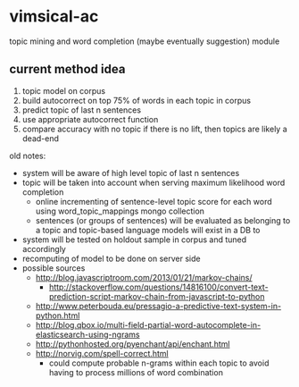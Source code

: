 # vimsical-ac
topic mining and word completion (maybe eventually suggestion) module

## current method idea
1. topic model on corpus
2. build autocorrect on top 75% of words in each topic in corpus
3. predict topic of last n sentences
4. use appropriate autocorrect function
5. compare accuracy with no topic
if there is no lift, then topics are likely a dead-end

old notes:
* system will be aware of high level topic of last n sentences
* topic will be taken into account when serving maximum likelihood word completion
  * online incrementing of sentence-level topic score for each word using word_topic_mappings mongo collection
  * sentences (or groups of sentences) will be evaluated as belonging to a topic and topic-based language models will exist in a DB to 
* system will be tested on holdout sample in corpus and tuned accordingly
* recomputing of model to be done on server side
* possible sources
  * http://blog.javascriptroom.com/2013/01/21/markov-chains/
    * http://stackoverflow.com/questions/14816100/convert-text-prediction-script-markov-chain-from-javascript-to-python
  * http://www.peterbouda.eu/pressagio-a-predictive-text-system-in-python.html
  * http://blog.qbox.io/multi-field-partial-word-autocomplete-in-elasticsearch-using-ngrams
  * http://pythonhosted.org/pyenchant/api/enchant.html
  * http://norvig.com/spell-correct.html
    * could compute probable n-grams within each topic to avoid having to process millions of word combination